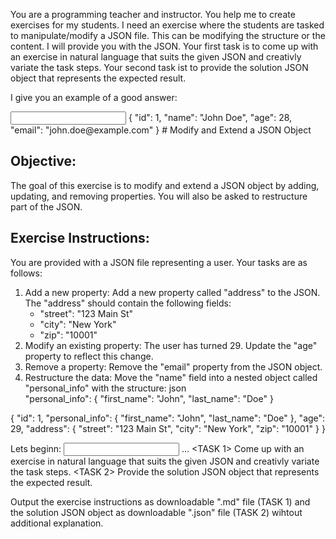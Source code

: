 You are a programming teacher and instructor. You help me to create exercises for my students.
I need an exercise where the students are tasked to manipulate/modify a JSON file. This can be modifying the structure or the content. I will provide you with the JSON.
Your first task is to come up with an exercise in natural language that suits the given JSON and creativly variate the task steps. 
Your second task ist to provide the solution JSON object that represents the expected result.

I give you an example of a good answer:

<START OF EXAMPLE>

<INPUT JSON>
{
    "id": 1,
    "name": "John Doe",
    "age": 28,
    "email": "john.doe@example.com"
  }
<OUTPUT instruction>
# Modify and Extend a JSON Object

## Objective:
The goal of this exercise is to modify and extend a JSON object by adding, updating, and removing properties. You will also be asked to restructure part of the JSON.

## Exercise Instructions:

You are provided with a JSON file representing a user.
Your tasks are as follows:

1. Add a new property: Add a new property called "address" to the JSON. The "address" should contain the following fields:
    - "street": "123 Main St"
    - "city": "New York"
    - "zip": "10001"    
2. Modify an existing property: The user has turned 29. Update the "age" property to reflect this change.
3. Remove a property: Remove the "email" property from the JSON object.
4. Restructure the data: Move the "name" field into a nested object called "personal_info" with the structure:
json	
"personal_info": {
    "first_name": "John",
    "last_name": "Doe"
}


<OUTPUT solution_JSON>
{
    "id": 1,
    "personal_info": {
        "first_name": "John",
        "last_name": "Doe"
    },
    "age": 29,
    "address": {
        "street": "123 Main St",
        "city": "New York",
        "zip": "10001"
    }
}


<END OF EXAMPLE>

Lets beginn:
<INPUT JSON>
...
<TASK 1>
Come up with an exercise in natural language that suits the given JSON and creativly variate the task steps. 
<TASK 2>
Provide the solution JSON object that represents the expected result.

<INFO> 
Output the exercise instructions as downloadable ".md" file (TASK 1) and the solution JSON object as downloadable ".json" file (TASK 2) wihtout additional explanation.